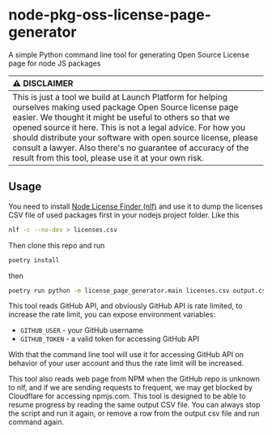 # node-pkg-oss-license-page-generator
A simple Python command line tool for generating Open Source License page for node JS packages

| :warning: DISCLAIMER                                                   |
|:-----------------------------------------------------------------------|
| This is just a tool we build at Launch Platform for helping ourselves making used package Open Source license page easier. We thought it might be useful to others so that we opened source it here. This is not a legal advice. For how you should distribute your software with open source license, please consult a lawyer. Also there's no guarantee of accuracy of the result from this tool, please use it at your own risk. |

## Usage

You need to install [Node License Finder (nlf)](https://www.npmjs.com/package/nlf)
and use it to dump the licenses CSV file of used packages first in your
nodejs project folder. Like this

```bash
nlf -c --no-dev > licenses.csv
```

Then clone this repo and run

```bash
poetry install
```

then 

```bash
poetry run python -m license_page_generator.main licenses.csv output.csv
```

This tool reads GitHub API, and obviously GitHub API is rate limited, to
increase the rate limit, you can expose environment variables:

- `GITHUB_USER` - your GitHub username
- `GITHUB_TOKEN` - a valid token for accessing GitHub API

With that the command line tool will use it for accessing GitHub API on
behavior of your user account and thus the rate limit will be increased.

This tool also reads web page from NPM when the GitHub repo is unknown to nlf,
and if we are sending requests to frequent, we may get blocked by Cloudflare
for accessing npmjs.com. This tool is designed to be able to resume progress
by reading the same output CSV file. You can always stop the script
and run it again, or remove a row from the output csv file and run command again.

